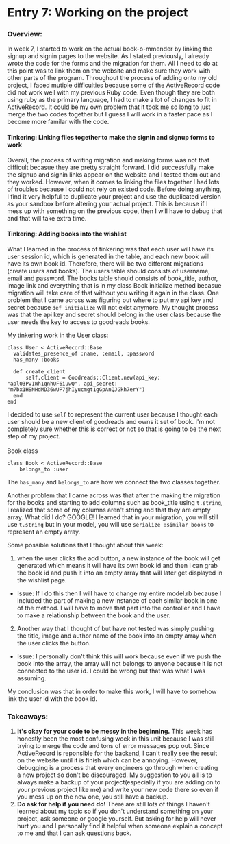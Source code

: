 # Entry 7: Working on the project

### Overview: 

In week 7, I started to work on the actual book-o-mmender by linking the signup and signin pages to the website. As I stated previously, I already wrote the code for the forms and the migration for them. All I need to do at this point was to link them on the website and make sure they work with other parts of the program. Throughout the process of adding onto my old project, I faced mutiple difficulties because some of the ActiveRecord code did not work well with my previous Ruby code. Even though they are both using ruby as the primary language, I had to make a lot of changes to fit in ActiveRecord. It could be my own problem that it took me so long to just merge the two codes together but I guess I will work in a faster pace as I become more familar with the code.

#### Tinkering: Linking files together to make the signin and signup forms to work

Overall, the process of writing migration and making forms was not that difficult becasue they are pretty straight forward. I did successfully make the signup and signin links appear on the website and I tested them out and they worked. However, when it comes to linking the files together I had lots of troubles because I could not rely on existed code. Before doing anything, I find it very helpful to duplicate your project and use the duplicated version as your sandbox before altering your actual project. This is because if I mess up with something on the previous code, then I will have to debug that and that will take extra time.

#### Tinkering: Adding books into the wishlist

What I learned in the process of tinkering was that each user will have its user session id, which is generated in the table, and each new book will have its own book id. Therefore, there will be two different migrations (create users and books). The users table should consists of username, email and password. The books table should consists of book_title, author, image link and everything that is in my class Book initialize method becasue migration will take care of that without you writing it again in the class. One problem that I came across was figuring out where to put my api key and secret because `def initialize` will not exist anymore. My thought process was that the api key and secret should belong in the user class because the user needs the key to access to goodreads books.  

My tinkering work in the User class:
```
class User < ActiveRecord::Base
  validates_presence_of :name, :email, :password
  has_many :books
  
  def create_client 
      self.client = Goodreads::Client.new(api_key: "apl03Pv1Wh1qnhUF6iuwQ", api_secret: "m7bx1HSNHdMD36wUP7jhIyucmgt1gGpAnQJGkh7erY") 
  end
end

```
I decided to use `self` to represent the current user because I thought each user should be a new client of goodreads and owns it set of book. I'm not completely sure whether this is correct or not so that is going to be the next step of my project. 
<br><br>
Book class
```
class Book < ActiveRecord::Base
    belongs_to :user
```
The `has_many` and `belongs_to` are how we connect the two classes together.


Another problem that I came across was that after the making the migration for the books and starting to add columns such as book_title using `t.string`, I realized that some of my columns aren't string and that they are empty array. What did I do? GOOGLE! I learned that in your migration, you will still use `t.string` but in your model, you will use 
`serialize :similar_books` to represent an empty array. 


Some possible solutions that I thought about this week:
1. when the user clicks the add button, a new instance of the book will get generated which means it will have its own book id and then I can grab the book id and push it into an empty array that will later get displayed in the wishlist page. 
- Issue: If I do this then I will have to change my entire model.rb because I included the part of making a new instance of each similar book in one of the method. I will have to move that part into the controller and I have to make a relationship between the book and the user. 

2. Another way that I thought of but have not tested was simply pushing the title, image and author name of the book into an empty array when the user clicks the button. 
- Issue: I personally don't think this will work because even if we push the book into the array, the array will not belongs to anyone because it is not connected to the user id. I could be wrong but that was what I was assuming.

My conclusion was that in order to make this work, I will have to somehow link the user id with the book id. 

### Takeaways:
1. **It's okay for your code to be messy in the beginning.** This week has honestly been the most confusing week in this unit because I was still trying to merge the code and tons of error messages pop out. Since ActiveRecord is reponsible for the backend, I can't really see the result on the website until it is finish which can be annoying. However, debugging is a process that every engineers go through when creating a new project so don't be discouraged. My suggestion to you all is to always make a backup of your project(especially if you are adding on to your previous project like me) and write your new code there so even if you mess up on the new one, you still have a backup. 
2. **Do ask for help if you need do!** There are still lots of things I haven't learned about my topic so if you don't understand something on your project, ask someone or google yourself. But asking for help will never hurt you and I personally find it helpful when someone explain a concept to me and that I can ask questions back. 
